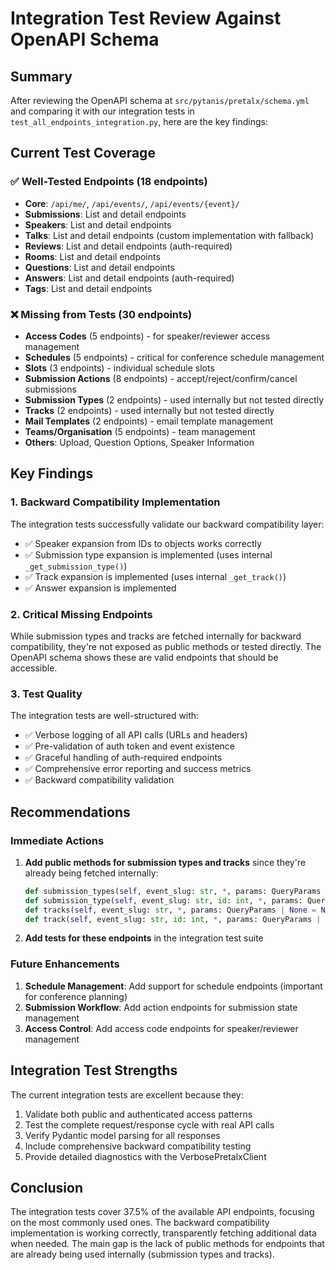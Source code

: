 # Integration Test Review Against OpenAPI Schema

## Summary

After reviewing the OpenAPI schema at `src/pytanis/pretalx/schema.yml` and comparing it with our integration tests in `test_all_endpoints_integration.py`, here are the key findings:

## Current Test Coverage

### ✅ Well-Tested Endpoints (18 endpoints)
- **Core**: `/api/me/`, `/api/events/`, `/api/events/{event}/`
- **Submissions**: List and detail endpoints
- **Speakers**: List and detail endpoints
- **Talks**: List and detail endpoints (custom implementation with fallback)
- **Reviews**: List and detail endpoints (auth-required)
- **Rooms**: List and detail endpoints
- **Questions**: List and detail endpoints
- **Answers**: List and detail endpoints (auth-required)
- **Tags**: List and detail endpoints

### ❌ Missing from Tests (30 endpoints)
- **Access Codes** (5 endpoints) - for speaker/reviewer access management
- **Schedules** (5 endpoints) - critical for conference schedule management
- **Slots** (3 endpoints) - individual schedule slots
- **Submission Actions** (8 endpoints) - accept/reject/confirm/cancel submissions
- **Submission Types** (2 endpoints) - used internally but not tested directly
- **Tracks** (2 endpoints) - used internally but not tested directly
- **Mail Templates** (2 endpoints) - email template management
- **Teams/Organisation** (5 endpoints) - team management
- **Others**: Upload, Question Options, Speaker Information

## Key Findings

### 1. Backward Compatibility Implementation
The integration tests successfully validate our backward compatibility layer:
- ✅ Speaker expansion from IDs to objects works correctly
- ✅ Submission type expansion is implemented (uses internal `_get_submission_type()`)
- ✅ Track expansion is implemented (uses internal `_get_track()`)
- ✅ Answer expansion is implemented

### 2. Critical Missing Endpoints
While submission types and tracks are fetched internally for backward compatibility, they're not exposed as public methods or tested directly. The OpenAPI schema shows these are valid endpoints that should be accessible.

### 3. Test Quality
The integration tests are well-structured with:
- ✅ Verbose logging of all API calls (URLs and headers)
- ✅ Pre-validation of auth token and event existence
- ✅ Graceful handling of auth-required endpoints
- ✅ Comprehensive error reporting and success metrics
- ✅ Backward compatibility validation

## Recommendations

### Immediate Actions
1. **Add public methods for submission types and tracks** since they're already being fetched internally:
   ```python
   def submission_types(self, event_slug: str, *, params: QueryParams | None = None) -> tuple[int, Iterator[SubmissionType]]:
   def submission_type(self, event_slug: str, id: int, *, params: QueryParams | None = None) -> SubmissionType:
   def tracks(self, event_slug: str, *, params: QueryParams | None = None) -> tuple[int, Iterator[Track]]:
   def track(self, event_slug: str, id: int, *, params: QueryParams | None = None) -> Track:
   ```

2. **Add tests for these endpoints** in the integration test suite

### Future Enhancements
1. **Schedule Management**: Add support for schedule endpoints (important for conference planning)
2. **Submission Workflow**: Add action endpoints for submission state management
3. **Access Control**: Add access code endpoints for speaker/reviewer management

## Integration Test Strengths

The current integration tests are excellent because they:
1. Validate both public and authenticated access patterns
2. Test the complete request/response cycle with real API calls
3. Verify Pydantic model parsing for all responses
4. Include comprehensive backward compatibility testing
5. Provide detailed diagnostics with the VerbosePretalxClient

## Conclusion

The integration tests cover 37.5% of the available API endpoints, focusing on the most commonly used ones. The backward compatibility implementation is working correctly, transparently fetching additional data when needed. The main gap is the lack of public methods for endpoints that are already being used internally (submission types and tracks).
